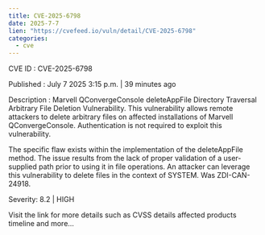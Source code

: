 ```yaml
--- 
title: CVE-2025-6798
date: 2025-7-7
lien: "https://cvefeed.io/vuln/detail/CVE-2025-6798"
categories:
  - cve
---
```


CVE ID : CVE-2025-6798

Published :  July 7
2025
3:15 p.m. | 39 minutes ago

Description : Marvell QConvergeConsole deleteAppFile Directory Traversal Arbitrary File Deletion Vulnerability. This vulnerability allows remote attackers to delete arbitrary files on affected installations of Marvell QConvergeConsole. Authentication is not required to exploit this vulnerability.

The specific flaw exists within the implementation of the deleteAppFile method. The issue results from the lack of proper validation of a user-supplied path prior to using it in file operations. An attacker can leverage this vulnerability to delete files in the context of SYSTEM. Was ZDI-CAN-24918.

Severity: 8.2 | HIGH

Visit the link for more details
such as CVSS details
affected products
timeline
and more...
